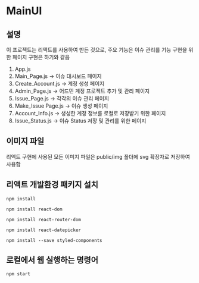 # MainUI

## 설명
이 프로젝트는 리액트를 사용하여 만든 것으로,
주요 기능은 이슈 관리를 기능 구현을 위한 페이지 구현은 하기와 같음

1. App.js
2. Main_Page.js -> 이슈 대시보드 페이지
3. Create_Account.js -> 계정 생성 페이지
4. Admin_Page.js -> 어드민 계정 프로젝트 추가 및 관리 페이지
5. Issue_Page.js -> 각각의 이슈 관리 페이지
6. Make_Issue Page.js -> 이슈 생성 페이지
7. Account_Info.js -> 생성한 계정 정보를 로컬로 저장받기 위한 페이지
8. Issue_Status.js -> 이슈 Status 저장 및 관리를 위한 페이지

## 이미지 파일
리액트 구현에 사용된 모든 이미지 파일은 public/img 폴더에 svg 확장자로 저장하여 사용함

## 리액트 개발환경 패키지 설치

```shell
npm install
```

```shell
npm install react-dom
```

```shell
npm install react-router-dom
```

```shell
npm install react-datepicker
```

```shell
npm install --save styled-components
```

## 로컬에서 웹 실행하는 명령어

```shell
npm start
```
